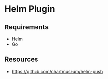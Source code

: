 # Helm Plugin

## Requirements

- Helm
- Go

## Resources

- https://github.com/chartmuseum/helm-push
